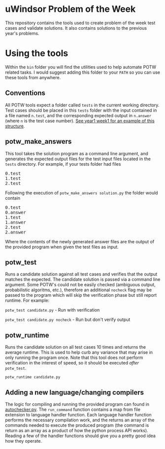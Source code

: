# uWindsor Problem of the Week

This repository contains the tools used to create problem of the week test cases
and validate solutions.  It also contains solutions to the previous year's problems.

# Using the tools

Within the `bin` folder you will find the utilities used to help automate POTW
related tasks.  I would suggest adding this folder to your `PATH` so you can
use these tools from anywhere.

## Conventions

All POTW tools expect a folder called `tests` in the current working directory.
Test cases should be placed in this `tests` folder with the input contained
in a file named `n.test`, and the corresponding expected output in `n.answer`
(where `n` is the test case number). [See year1 week1 for an example of this structure](https://github.com/Quinny/Problem-of-the-Week/tree/master/year2/week1/tests).

## potw_make_answers

This tool takes the solution program as a command line argument, and generates
the expected output files for the test input files located in the `tests` directory.
For example, if your tests folder had files

<pre>
0.test
1.test
2.test
</pre>


Following the execution of `potw_make_answers solution.py` the folder would contain

<pre>
0.test
0.answer
1.test
1.answer
2.test
2.answer
</pre>

Where the contents of the newly generated answer files are the output of the
provided program when given the test files as input.

## potw_test

Runs a candidate solution against all test cases and verifies that the output
matches the expected.  The candidate solution is passed via a command line argument.
Some POTW's could not be easily checked (ambiguous output, probabilistic algoritms,
etc.), therefore an additional `nocheck` flag may be passed to the program which
will skip the verification phase but still report runtime.  For example:

`potw_test candidate.py` - Run with verification

`potw_test candidate.py nocheck` - Run but don't verify output

## potw_runtime

Runs the candidate solution on all test cases 10 times and returns the average
runtime.  This is used to help curb any variance that may arise in only
running the program once.  Note that this tool does not perform verification
in the interest of speed, so it should be executed *after* `potw_test`.

`potw_runtime candidate.py`

## Adding a new language/changing compilers

The logic for compiling and running the provided program can found in
[autochecker.py](https://github.com/Quinny/Problem-of-the-Week/blob/master/bin/autochecker.py).
The `run_command` function contains a map from file extension to language
handler function.  Each language handler function performs the necessary
compilation work, and the returns an array of the commands needed to execute
the produced program (the command is return as an array as a product of how
the python process API works).  Reading a few of the handler functions should
give you a pretty good idea how they operate.
